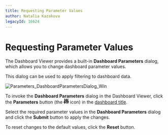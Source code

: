 ```yaml
---
title: Requesting Parameter Values
author: Natalia Kazakova
legacyId: 16624
---
```

# Requesting Parameter Values
The Dashboard Viewer provides a built-in **Dashboard Parameters** dialog, which allows you to change dashboard parameter values. 

This dialog can be used to apply filtering to dashboard data.

![Parameters_DashboardParametersDialog_Win](../../../images/img21815.png)

To invoke the **Dashboard Parameters** dialog in the Dashboard Viewer, click the **Parameters** button (the ![Parameters_ParametersButtonWin_Title](../../../images/img21814.png) icon) in the [dashboard title](../data-presentation/dashboard-layout.md).

Select the required parameter values in the **Dashboard Parameters** dialog and click the **Submit** button to apply the changes.

To reset changes to the default values, click the **Reset** button.